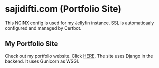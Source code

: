 # sajidifti.com (Portfolio Site)

This NGINX config is used for my Jellyfin instance. SSL is automaticaaly configured and managed by Certbot.

## My Portfolio Site

Check out my portfolio website. Click [HERE](https://sajidifti.com/). The site uses Django in the backend. It uses Gunicorn as WSGI.
